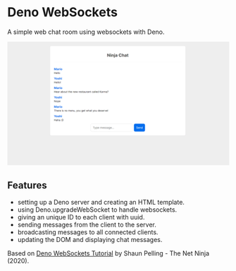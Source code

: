 # Deno WebSockets

A simple web chat room using websockets with Deno.

<p align="center">
    <img src="screenshot.png">
</p>

## Features

- setting up a Deno server and creating an HTML template.
- using Deno.upgradeWebSocket to handle websockets.
- giving an unique ID to each client with uuid.
- sending messages from the client to the server.
- broadcasting messages to all connected clients.
- updating the DOM and displaying chat messages.

Based on [Deno WebSockets Tutorial](https://www.youtube.com/playlist?list=PL4cUxeGkcC9gie1HrzOlzGZdEHLKhwNJE) by Shaun Pelling - The Net Ninja (2020).
